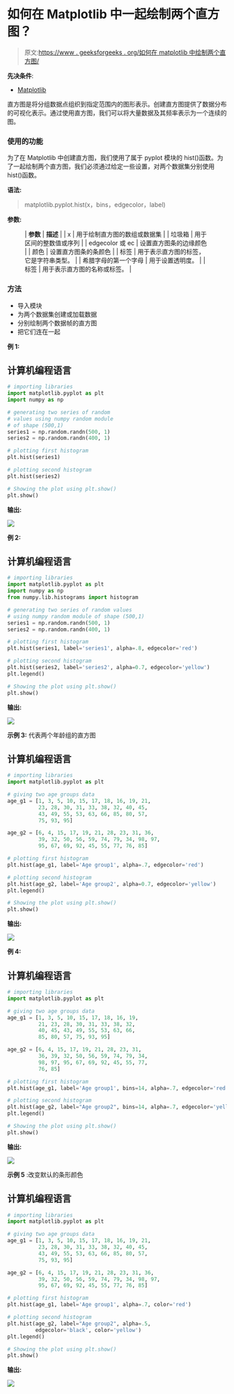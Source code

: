 # 如何在 Matplotlib 中一起绘制两个直方图？

> 原文:[https://www . geeksforgeeks . org/如何在 matplotlib 中绘制两个直方图/](https://www.geeksforgeeks.org/how-to-plot-two-histograms-together-in-matplotlib/)

**先决条件**:

*   [Matplotlib](https://www.geeksforgeeks.org/python-introduction-matplotlib/)

直方图是将分组数据点组织到指定范围内的图形表示。创建直方图提供了数据分布的可视化表示。通过使用直方图，我们可以将大量数据及其频率表示为一个连续的图。

### 使用的功能

为了在 Matplotlib 中创建直方图，我们使用了属于 pyplot 模块的 hist()函数。为了一起绘制两个直方图，我们必须通过给定一些设置，对两个数据集分别使用 hist()函数。

**语法:**

> matplotlib.pyplot.hist(x，bins，edgecolor，label)

**参数:**

<figure class="table">

| **参数** | **描述** |
| x | 用于绘制直方图的数组或数据集 |
| 垃圾箱 | 用于区间的整数值或序列 |
| edgecolor 或 ec | 设置直方图条的边缘颜色 |
| 颜色 | 设置直方图条的条颜色 |
| 标签 | 用于表示直方图的标签，它是字符串类型。 |
| 希腊字母的第一个字母 | 用于设置透明度。 |
| 标签 | 用于表示直方图的名称或标签。 |

</figure>

### 方法

*   导入模块
*   为两个数据集创建或加载数据
*   分别绘制两个数据帧的直方图
*   把它们连在一起

**例 1:**

## 计算机编程语言

```py
# importing libraries
import matplotlib.pyplot as plt
import numpy as np

# generating two series of random 
# values using numpy random module 
# of shape (500,1)
series1 = np.random.randn(500, 1)
series2 = np.random.randn(400, 1)

# plotting first histogram
plt.hist(series1)

# plotting second histogram
plt.hist(series2)

# Showing the plot using plt.show()
plt.show()
```

**输出:**

![](img/9c13ca1c5d61cdf4c069f48c6b5dec98.png)

**例 2:**

## 计算机编程语言

```py
# importing libraries
import matplotlib.pyplot as plt
import numpy as np
from numpy.lib.histograms import histogram

# generating two series of random values 
# using numpy random module of shape (500,1)
series1 = np.random.randn(500, 1)
series2 = np.random.randn(400, 1)

# plotting first histogram
plt.hist(series1, label='series1', alpha=.8, edgecolor='red')

# plotting second histogram
plt.hist(series2, label='series2', alpha=0.7, edgecolor='yellow')
plt.legend()

# Showing the plot using plt.show()
plt.show()
```

**输出:**

![](img/f8fbffccd520c87431d87400b5dacbc8.png)

**示例 3:** 代表两个年龄组的直方图

## 计算机编程语言

```py
# importing libraries
import matplotlib.pyplot as plt

# giving two age groups data
age_g1 = [1, 3, 5, 10, 15, 17, 18, 16, 19, 21,
          23, 28, 30, 31, 33, 38, 32, 40, 45, 
          43, 49, 55, 53, 63, 66, 85, 80, 57, 
          75, 93, 95]

age_g2 = [6, 4, 15, 17, 19, 21, 28, 23, 31, 36,
          39, 32, 50, 56, 59, 74, 79, 34, 98, 97,
          95, 67, 69, 92, 45, 55, 77, 76, 85]

# plotting first histogram
plt.hist(age_g1, label='Age group1', alpha=.7, edgecolor='red')

# plotting second histogram
plt.hist(age_g2, label='Age group2', alpha=0.7, edgecolor='yellow')
plt.legend()

# Showing the plot using plt.show()
plt.show()
```

**输出:**

![](img/552bfc2f00c4ea462783d5722a184335.png)

**例 4:**

## 计算机编程语言

```py
# importing libraries
import matplotlib.pyplot as plt

# giving two age groups data
age_g1 = [1, 3, 5, 10, 15, 17, 18, 16, 19,
          21, 23, 28, 30, 31, 33, 38, 32, 
          40, 45, 43, 49, 55, 53, 63, 66, 
          85, 80, 57, 75, 93, 95]

age_g2 = [6, 4, 15, 17, 19, 21, 28, 23, 31, 
          36, 39, 32, 50, 56, 59, 74, 79, 34, 
          98, 97, 95, 67, 69, 92, 45, 55, 77,
          76, 85]

# plotting first histogram
plt.hist(age_g1, label='Age group1', bins=14, alpha=.7, edgecolor='red')

# plotting second histogram
plt.hist(age_g2, label="Age group2", bins=14, alpha=.7, edgecolor='yellow')
plt.legend()

# Showing the plot using plt.show()
plt.show()
```

**输出:**

![](img/a61432c848170482e59f52e14997e2f2.png)

**示例 5** :改变默认的条形颜色

## 计算机编程语言

```py
# importing libraries
import matplotlib.pyplot as plt

# giving two age groups data
age_g1 = [1, 3, 5, 10, 15, 17, 18, 16, 19, 21,
          23, 28, 30, 31, 33, 38, 32, 40, 45, 
          43, 49, 55, 53, 63, 66, 85, 80, 57, 
          75, 93, 95]

age_g2 = [6, 4, 15, 17, 19, 21, 28, 23, 31, 36,
          39, 32, 50, 56, 59, 74, 79, 34, 98, 97,
          95, 67, 69, 92, 45, 55, 77, 76, 85]

# plotting first histogram
plt.hist(age_g1, label='Age group1', alpha=.7, color='red')

# plotting second histogram
plt.hist(age_g2, label="Age group2", alpha=.5,
         edgecolor='black', color='yellow')
plt.legend()

# Showing the plot using plt.show()
plt.show()
```

**输出:**

![](img/1c94ab44cb6533b5238d9360a10185ec.png)